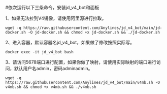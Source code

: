 #依次运行以下三条命令，安装jd_v4_bot和面板


1、如果无法拉到V4镜像，请使用阿里源进行拉取。

    wget -q https://raw.githubusercontent.com/Anylines/jd_v4_bot/main/jd-docker.sh -O jd-docker.sh && chmod +x jd-docker.sh && ./jd-docker.sh

   
2、进入容器，默认容器名jd_v4_bot，如果做了修改按照实际写。

    docker exec -it jd_v4_bot bash 
    
 
3、请访问5678端口进行配置，如果你做了映射，请使用实际映射的端口进行访问，默认用户名admin，密码adminadmin。
 
    wget -q https://raw.githubusercontent.com/Anylines/jd_v4_bot/main/v4mb.sh -O v4mb.sh && chmod +x v4mb.sh && ./v4mb.sh
